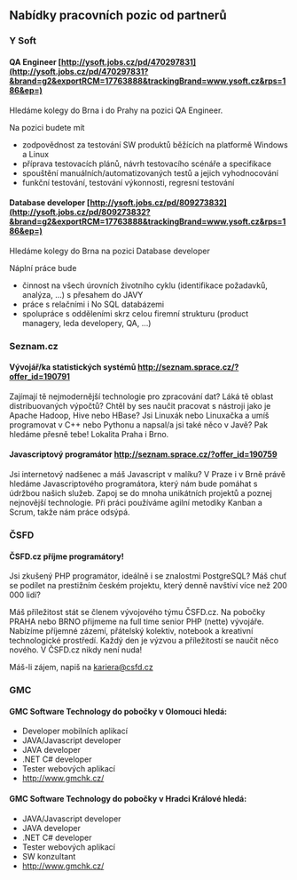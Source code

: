 Nabídky pracovních pozic od partnerů
------------------------------------

### Y Soft
#### QA Engineer [http://ysoft.jobs.cz/pd/470297831](http://ysoft.jobs.cz/pd/470297831?&brand=g2&exportRCM=17763888&trackingBrand=www.ysoft.cz&rps=186&ep=)
Hledáme kolegy do Brna i do Prahy na pozici QA Engineer.

Na pozici budete mít 

 - zodpovědnost za testování SW produktů běžících na platformě Windows a Linux
 - příprava testovacích plánů, návrh testovacího scénáře a specifikace
 - spouštění manuálních/automatizovaných testů a jejich vyhodnocování
 - funkční testování, testování výkonnosti, regresní testování
 
 
#### Database developer [http://ysoft.jobs.cz/pd/809273832](http://ysoft.jobs.cz/pd/809273832?&brand=g2&exportRCM=17763888&trackingBrand=www.ysoft.cz&rps=186&ep=)
Hledáme kolegy do Brna na pozici Database developer

Náplní práce bude

 - činnost na všech úrovních životního cyklu (identifikace požadavků, analýza, …) s přesahem do JAVY
 -  práce s relačními i No SQL databázemi
 - spolupráce s odděleními skrz celou firemní strukturu (product managery, leda developery, QA, …)


### Seznam.cz
#### Vývojář/ka statistických systémů <http://seznam.sprace.cz/?offer_id=190791>
Zajímají tě nejmodernější technologie pro zpracování dat? Láká tě oblast distribuovaných výpočtů? Chtěl by ses naučit pracovat s nástroji jako je Apache Hadoop, Hive nebo HBase? Jsi Linuxák nebo Linuxačka a umíš programovat v C++ nebo Pythonu a napsal/a jsi také něco v Javě? Pak hledáme přesně tebe! Lokalita Praha i Brno.

#### Javascriptový programátor <http://seznam.sprace.cz/?offer_id=190759>

Jsi internetový nadšenec a máš Javascript v malíku? V Praze i v Brně právě hledáme Javascriptového programátora, který nám bude pomáhat s údržbou našich služeb. Zapoj se do mnoha unikátních projektů a poznej nejnovější technologie. Při práci používáme agilní metodiky Kanban a Scrum, takže nám práce odsýpá.


### ČSFD
#### ČSFD.cz příjme programátory!
 
Jsi zkušený PHP programátor, ideálně i se znalostmi PostgreSQL?
Máš chuť se podílet na prestižním českém projektu, který denně navštíví více než 200 000 lidí?
 
Máš příležitost stát se členem vývojového týmu ČSFD.cz. Na pobočky PRAHA nebo BRNO přijmeme na full time senior PHP (nette) vývojáře. Nabízíme příjemné zázemí, přátelský kolektiv, notebook a kreativní technologické prostředí. Každý den je výzvou a příležitostí se naučit něco nového. V ČSFD.cz nikdy není nuda!
 
Máš-li zájem, napiš na <kariera@csfd.cz>


### GMC
#### GMC Software Technology do pobočky v Olomouci hledá:
 - Developer mobilních aplikací
 - JAVA/Javascript developer
 - JAVA developer
 - .NET C# developer
 - Tester webových aplikací
 - <http://www.gmchk.cz/>

 
#### GMC Software Technology do pobočky v Hradci Králové hledá:
 - JAVA/Javascript developer
 - JAVA developer
 - .NET C# developer
 - Tester webových aplikací
 - SW konzultant
 - <http://www.gmchk.cz/>